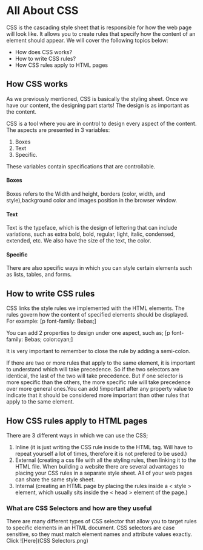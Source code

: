 # All About CSS

CSS is the cascading style sheet that is responsible for how the web page will look like. It allows you to create rules that specify how the content of an element should appear.
We will cover the following topics below:

- How does CSS works?
- How to write CSS rules?
- How CSS rules apply to HTML pages

## How CSS works

As we previously mentioned, CSS is basically the styling sheet. Once we have our content, the designing part starts! The design is as important as the content.

CSS is a tool where you are in control to design every aspect of the content. The aspects are presented in 3 variables:

1. Boxes
2. Text
3. Specific.

These variables contain specifications that are controllable.

#### Boxes

Boxes refers to the Width and height, borders (color, width, and style),background color and images position in the browser window.

#### Text

Text is the typeface, which is the design of lettering that can include variations, such as extra bold, bold, regular, light, italic, condensed, extended, etc. We also have the size of the text, the color.

#### Specific

There are also specific ways in which you can style certain elements such as lists, tables, and forms.

## How to write CSS rules

CSS links the style rules we implemented with the HTML elements.
The rules govern how the content of specified elements should be displayed.
For example: [p
font-family: Bebas;]

You can add 2 properties to design under one aspect, such as;
[p
font-family: Bebas;
color:cyan;]

It is very important to remember to close the rule by adding a semi-colon.

If there are two or more rules that apply to the same element, it is important to understand which will take precedence. So if the two selectors are identical, the last of the two will take precedence. But if one selector is more specific than the others, the more specific rule will take precedence over more general ones.You can add !important after any property value to indicate that it should be considered more important than other rules that apply to the same element.

## How CSS rules apply to HTML pages

There are 3 different ways in which we can use the CSS;

1. Inline (it is just writing the CSS rule inside to the HTML tag. Will have to repeat yourself a lot of times, therefore it is not prefered to be used.)
2. External (creating a css file with all the styling rules, then linking it to the HTML file. When building a website there are several advantages to placing your CSS rules in a separate style sheet. All of your web pages can share the same style sheet.
3. Internal (creating an HTML page by placing the rules inside a < style > element, which usually sits inside the < head > element of the page.)

### What are CSS Selectors and how are they useful

There are many different types of CSS selector that allow you to target rules to specific elements in an HTML document. CSS selectors are case sensitive, so they must match element names and attribute values exactly. Click ![Here](CSS Selectors.png)


